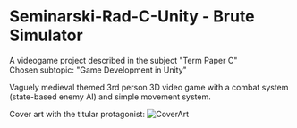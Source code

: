 # Seminarski-Rad-C-Unity - Brute Simulator
A videogame project described in the subject "Term Paper C"  
Chosen subtopic: "Game Development in Unity"

Vaguely medieval themed 3rd person 3D video game with a combat system (state-based enemy AI) and simple movement system.

Cover art with the titular protagonist:
![CoverArt](https://github.com/lcubrilo/Seminarski-Rad-C-Unity/assets/49106966/fdb7a3bd-897a-4bef-beb6-15e73cc67923)
